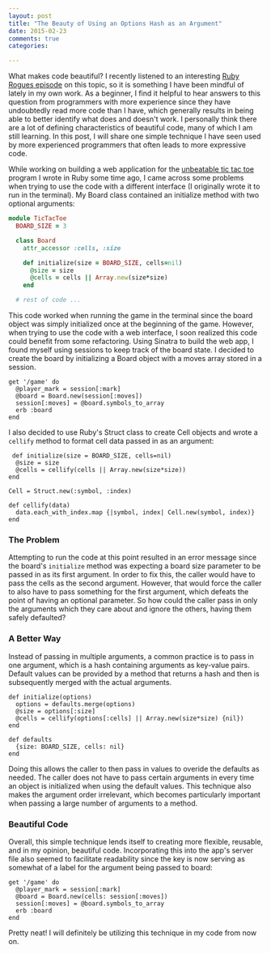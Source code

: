 ```yaml
---
layout: post
title: "The Beauty of Using an Options Hash as an Argument"
date: 2015-02-23
comments: true
categories:

---
```


What makes code beautiful? I recently listened to an interesting [Ruby Rogues episode](http://devchat.tv/ruby-rogues/what-makes-beautiful-code) on this topic, so it is something I have been mindful of lately in my own work. As a beginner, I find it helpful to hear answers to this question from programmers with more experience since they have undoubtedly read more code than I have, which generally results in being able to better identify what does and doesn't work. I personally think there are a lot of defining characteristics of beautiful code, many of which I am still learning. In this post, I will share one simple technique I have seen used by more experienced programmers that often leads to more expressive code.
<!--more-->
While working on building a web application for the [unbeatable tic tac toe](https://github.com/lisahamm/tic_tac_toe) program I wrote in Ruby some time ago, I came across some problems when trying to use the code with a different interface (I originally wrote it to run in the terminal). My Board class contained an initialize method with two optional arguments:

```ruby
module TicTacToe
  BOARD_SIZE = 3

  class Board
    attr_accessor :cells, :size

    def initialize(size = BOARD_SIZE, cells=nil)
      @size = size
      @cells = cells || Array.new(size*size)
    end

  # rest of code ...
```
This code worked when running the game in the terminal since the board object was simply initialized once at the beginning of the game. However, when trying to use the code with a web interface, I soon realized this code could benefit from some refactoring. Using Sinatra to build the web app, I found myself using sessions to keep track of the board state. I decided to create the board by initializing a Board object with a moves array stored in a session.

```
get '/game' do
  @player_mark = session[:mark]
  @board = Board.new(session[:moves])
  session[:moves] = @board.symbols_to_array
  erb :board
end
```
I also decided to use Ruby's Struct class to create Cell objects and wrote a `cellify` method to format cell data passed in as an argument:

```
 def initialize(size = BOARD_SIZE, cells=nil)
  @size = size
  @cells = cellify(cells || Array.new(size*size))
end

Cell = Struct.new(:symbol, :index)

def cellify(data)
  data.each_with_index.map {|symbol, index| Cell.new(symbol, index)}
end
```
### The Problem
Attempting to run the code at this point resulted in an error message since the board's `initialize` method was expecting a board size parameter to be passed in as its first argument. In order to fix this, the caller would have to pass the cells as the second argument. However, that would force the caller to also have to pass something for the first argument, which defeats the point of having an optional parameter. So how could the caller pass in only the arguments which they care about and ignore the others, having them safely defaulted?


### A Better Way
Instead of passing in multiple arguments, a common practice is to pass in one argument, which is a hash containing arguments as key-value pairs. Default values can be provided by a method that returns a hash and then is subsequently merged with the actual arguments.


```
def initialize(options)
  options = defaults.merge(options)
  @size = options[:size]
  @cells = cellify(options[:cells] || Array.new(size*size) {nil})
end

def defaults
  {size: BOARD_SIZE, cells: nil}
end
```

Doing this allows the caller to then pass in values to overide the defaults as needed. The caller does not have to pass certain arguments in every time an object is initialized when using the default values. This technique also makes the argument order irrelevant, which becomes particularly important when passing a large number of arguments to a method.

### Beautiful Code
Overall, this simple technique lends itself to creating more flexible, reusable, and in my opinion, beautiful code. Incorporating this into the app's server file also seemed to facilitate readability since the key is now serving as somewhat of a label for the argument being passed to board:

```
get '/game' do
  @player_mark = session[:mark]
  @board = Board.new(cells: session[:moves])
  session[:moves] = @board.symbols_to_array
  erb :board
end
```

Pretty neat! I will definitely be utilizing this technique in my code from now on.